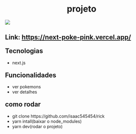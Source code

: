 
<h1 style="text-align: center">projeto</h1>
<img src="20221022_192203.gif">


<h2>Link: <a href="https://next-poke-pink.vercel.app/">https://next-poke-pink.vercel.app/</a></h2>
 


<h2 style="margin-top: 20px">Tecnologias</h2>
<ul>
  <li>next.js</li>
</ul>

<h2 style="margin-top: 20px">Funcionalidades</h2>
<ul>
  <li>ver pokemons</li>
  <li>ver detalhes</li>
</ul>

<h2 style="margin-top: 20px">como rodar</h2>
<ul>
   <li>git clone https://github.com/isaac545454/rick</li>
   <li>yarn intall(baixar o node_modules)</li> 
   <li>yarn dev(rodar o projeto)</li> 
</ul>

